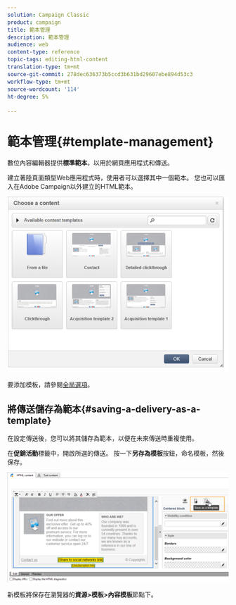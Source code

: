 ```yaml
---
solution: Campaign Classic
product: campaign
title: 範本管理
description: 範本管理
audience: web
content-type: reference
topic-tags: editing-html-content
translation-type: tm+mt
source-git-commit: 278dec636373b5ccd3b631bd29607ebe894d53c3
workflow-type: tm+mt
source-wordcount: '114'
ht-degree: 5%

---
```



# 範本管理{#template-management}

數位內容編輯器提供&#x200B;**標準範本**，以用於網頁應用程式和傳送。

建立著陸頁面類型Web應用程式時，使用者可以選擇其中一個範本。 您也可以匯入在Adobe Campaign以外建立的HTML範本。

![](assets/dce_popup_templatechoice.png)

要添加模板，請參閱[全局選項](../../web/using/content-editor-interface.md#global-options)。

## 將傳送儲存為範本{#saving-a-delivery-as-a-template}

在設定傳送後，您可以將其儲存為範本，以便在未來傳送時重複使用。

在&#x200B;**促銷活動**&#x200B;標籤中，開啟所選的傳送。 按一下&#x200B;**另存為模板**&#x200B;按鈕，命名模板，然後保存。

![](assets/dce_save_model.png)

新模板將保存在瀏覽器的&#x200B;**資源>模板>內容模板**&#x200B;節點下。
